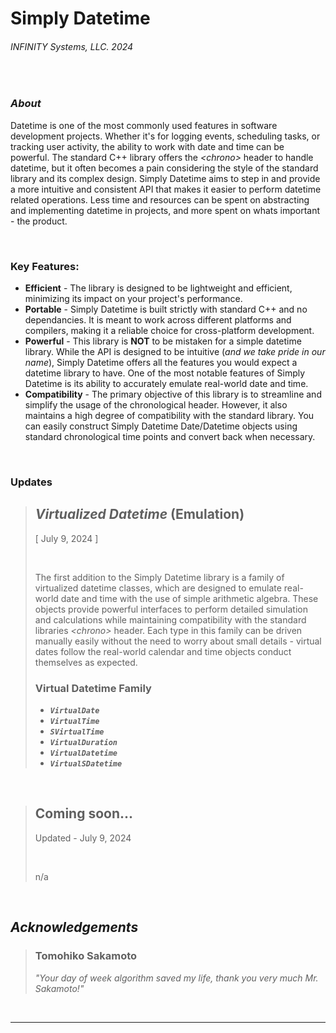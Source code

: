 # Simply Datetime
###### INFINITY Systems, LLC. 2024

<br/>

### ***About***
Datetime is one of the most commonly used features in software development projects. Whether it's for logging events, scheduling tasks, or tracking user activity, the ability to work with date and time can be powerful. The standard C++ library offers the *\<chrono>* header to handle datetime, but it often becomes a pain considering the style of the standard library and its complex design. Simply Datetime aims to step in and provide a more intuitive and consistent API that makes it easier to perform datetime related operations. Less time and resources can be spent on abstracting and implementing datetime in projects, and more spent on whats important - the product.

<br/>

### **Key Features**:
- **Efficient** - The library is designed to be lightweight and efficient, minimizing its impact on your project's performance.
- **Portable** - Simply Datetime is built strictly with standard C++ and no dependancies. It is meant to work across different platforms and compilers, making it a reliable choice for cross-platform development.
- **Powerful** - This library is **NOT** to be mistaken for a simple datetime library. While the API is designed to be intuitive (*and we take pride in our name*), Simply Datetime offers all the features you would expect a datetime library to have. One of the most notable features of Simply Datetime is its ability to accurately emulate real-world date and time.
- **Compatibility** - The primary objective of this library is to streamline and simplify the usage of the chronological header. However, it also maintains a high degree of compatibility with the standard library. You can easily construct Simply Datetime Date/Datetime objects using standard chronological time points and convert back when necessary.

<br/>

### **Updates**
> ## *Virtualized Datetime* (Emulation)
> [ July 9, 2024 ]
> 
> <br/>
>
> The first addition to the Simply Datetime library is a family of virtualized datetime classes, which are designed to emulate real-world date and time with the use of simple arithmetic algebra. These objects provide powerful interfaces to perform detailed simulation and calculations while maintaining compatibility with the standard libraries *\<chrono>* header. Each type in this family can be driven manually easily without the need to worry about small details - virtual dates follow the real-world calendar and time objects conduct themselves as expected.
> ### **Virtual Datetime Family**
> - ***`VirtualDate`***
> - ***`VirtualTime`***
> - ***`SVirtualTime`***
> - ***`VirtualDuration`***
> - ***`VirtualDatetime`***
> - ***`VirtualSDatetime`***

<br/>

> ## Coming soon...
> Updated - July 9, 2024
> 
> <br/>
>
> n/a

<br/>

## ***Acknowledgements***

> ### Tomohiko Sakamoto
> *"Your day of week algorithm saved my life, thank you very much Mr. Sakamoto!"*

<br/>

---
